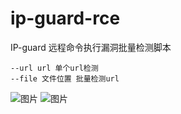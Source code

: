# ip-guard-rce
IP-guard 远程命令执行漏洞批量检测脚本
```
--url url 单个url检测
--file 文件位置 批量检测url
```
![图片](https://github.com/user-attachments/assets/51d8d52e-568e-4112-8af0-27d75e435f16)
![图片](https://github.com/user-attachments/assets/446c2670-e57c-45c5-809c-94b61d15ed10)
